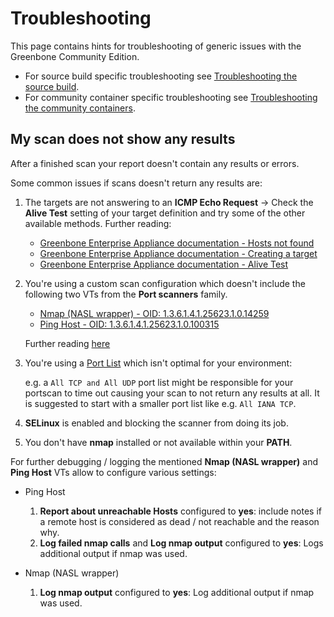 # Troubleshooting

This page contains hints for troubleshooting of generic issues with the
Greenbone Community Edition.

- For source build specific troubleshooting see
[Troubleshooting the source build](./22.4/source-build/troubleshooting.md).
- For community container specific troubleshooting see [Troubleshooting the community containers](./22.4/container/troubleshooting.md).

## My scan does not show any results

After a finished scan your report doesn't contain any results or errors.

Some common issues if scans doesn't return any results are:

1. The targets are not answering to an **ICMP Echo Request** -> Check the
   **Alive Test** setting of your target definition and try some of the other
   available methods. Further reading:

   - [Greenbone Enterprise Appliance documentation - Hosts not found](https://docs.greenbone.net/GSM-Manual/gos-22.04/en/scanning.html#hosts-not-found)
   - [Greenbone Enterprise Appliance documentation - Creating a target](https://docs.greenbone.net/GSM-Manual/gos-22.04/en/scanning.html#creating-a-target)
   - [Greenbone Enterprise Appliance documentation - Alive Test](https://docs.greenbone.net/GSM-Manual/gos-22.04/en/scanning.html#alive-test)

2. You're using a custom scan configuration which doesn't include the following
   two VTs from the **Port scanners** family.

   - [Nmap (NASL wrapper) - OID: 1.3.6.1.4.1.25623.1.0.14259](https://secinfo.greenbone.net/nvt/1.3.6.1.4.1.25623.1.0.14259)
   - [Ping Host - OID: 1.3.6.1.4.1.25623.1.0.100315](https://secinfo.greenbone.net/nvt/1.3.6.1.4.1.25623.1.0.100315)

    Further reading [here](https://community.greenbone.net/t/hint-self-created-scan-configs-copy-of-empty-scan-config-showing-no-results/331)

3. You're using a [Port List](https://docs.greenbone.net/GSM-Manual/gos-22.04/en/performance.html#selecting-a-port-list-for-a-task)
   which isn't optimal for your environment:

    e.g. a ``All TCP and All UDP`` port list might be responsible for your
    portscan to time out causing your scan to not return any results at all.
    It is suggested to start with a smaller port list like e.g. ``All IANA TCP``.

4. **SELinux** is enabled and blocking the scanner from doing its job.

5. You don't have **nmap** installed or not available within your **PATH**.

For further debugging / logging the mentioned **Nmap (NASL wrapper)** and
**Ping Host** VTs allow to configure various settings:

* Ping Host
    1. **Report about unreachable Hosts** configured to **yes**: include notes
      if a remote host is considered as dead / not reachable and the reason why.
    2. **Log failed nmap calls** and **Log nmap output** configured to **yes**:
      Logs additional output if nmap was used.

* Nmap (NASL wrapper)
    1. **Log nmap output** configured to **yes**: Log additional output if nmap
      was used.

